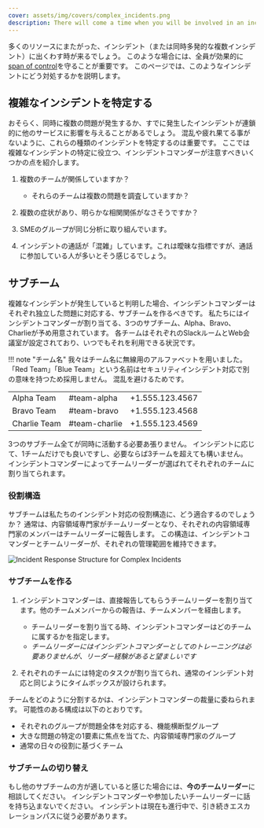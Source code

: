 ```yaml
---
cover: assets/img/covers/complex_incidents.png
description: There will come a time when you will be involved in an incident (or multiple concurrent incidents) which ends up spanning a large number of resources. In these cases it's important for everyone to maintain an effective span of control. This page describes how we manage such incidents.
---
```


多くのリソースにまたがった、インシデント（または同時多発的な複数インシデント）に出くわす時が来るでしょう。
このような場合には、全員が効果的に[span of control](../training/glossary.md#span-of-control)を守ることが重要です。
このページでは、このようなインシデントにどう対処するかを説明します。

## 複雑なインシデントを特定する

おそらく、同時に複数の問題が発生するか、すでに発生したインシデントが連鎖的に他のサービスに影響を与えることがあるでしょう。
混乱や疲れ果てる事がないように、これらの種類のインシデントを特定するのは重要です。
ここでは複雑なインシデントの特定に役立つ、インシデントコマンダーが注意すべきいくつかの点を紹介します。

1. 複数のチームが関係していますか？
    * それらのチームは複数の問題を調査していますか？

1. 複数の症状があり、明らかな相関関係がなさそうですか？

1. SMEのグループが同じ分析に取り組んでいます。

1. インシデントの通話が「混雑」しています。これは曖昧な指標ですが、通話に参加している人が多いとそう感じるでしょう。

## サブチーム

複雑なインシデントが発生していると判明した場合、インシデントコマンダーはそれぞれ独立した問題に対応する、サブチームを作るべきです。
私たちにはインシデントコマンダーが割り当てる、3つのサブチーム、Alpha、Bravo、Charlieが予め用意されています。
各チームはそれぞれのSlackルームとWeb会議室が設定されており、いつでもそれを利用できる状況です。

!!! note "チーム名"
    我々はチーム名に無線用のアルファベットを用いました。
    「Red Team」「Blue Team」という名前はセキュリティインシデント対応で別の意味を持つため採用しません。
    混乱を避けるためです。

|              |               |                 |
| -            | -             | -               |
| Alpha Team   | #team-alpha   | +1.555.123.4567 |
| Bravo Team   | #team-bravo   | +1.555.123.4568 |
| Charlie Team | #team-charlie | +1.555.123.4569 |

3つのサブチーム全てが同時に活動する必要あ張りません。
インシデントに応じて、1チームだけでも良いですし、必要ならば3チームを超えても構いません。
インシデントコマンダーによってチームリーダーが選ばれてそれぞれのチームに割り当てられます。

### 役割構造

サブチームは私たちのインシデント対応の役割構造に、どう適合するのでしょうか？
通常は、内容領域専門家がチームリーダーとなり、それぞれの内容領域専門家のメンバーはチームリーダーに報告します。
この構造は、インシデントコマンダーとチームリーダーが、それぞれの管理範囲を維持できます。

![Incident Response Structure for Complex Incidents](../assets/img/misc/incident_response_roles_sub_teams.png)

### サブチームを作る

1. インシデントコマンダーは、直接報告してもらうチームリーダーを割り当てます。他のチームメンバーからの報告は、チームメンバーを経由します。
    * チームリーダーを割り当てる時、インシデントコマンダーはどのチームに属するかを指定します。
    * _チームリーダーにはインシデントコマンダーとしてのトレーニングは必要ありませんが、リーダー経験があると望ましいです_

1. それぞれのチームには特定のタスクが割り当てられ、通常のインシデント対応と同じようにタイムボックスが設けられます。

チームをどのように分割するかは、インシデントコマンダーの裁量に委ねられます。
可能性のある構成は以下のとおりです。

* それぞれのグループが問題全体を対応する、機能横断型グループ
* 大きな問題の特定の1要素に焦点を当てた、内容領域専門家のグループ
* 通常の日々の役割に基づくチーム

### サブチームの切り替え

もし他のサブチームの方が適していると感じた場合には、**今のチームリーダー**に相談してください。
インシデントコマンダーや参加したいチームリーダーに話を持ち込まないでください。
インシデントは現在も進行中で、引き続きエスカレーションパスに従う必要があります。
